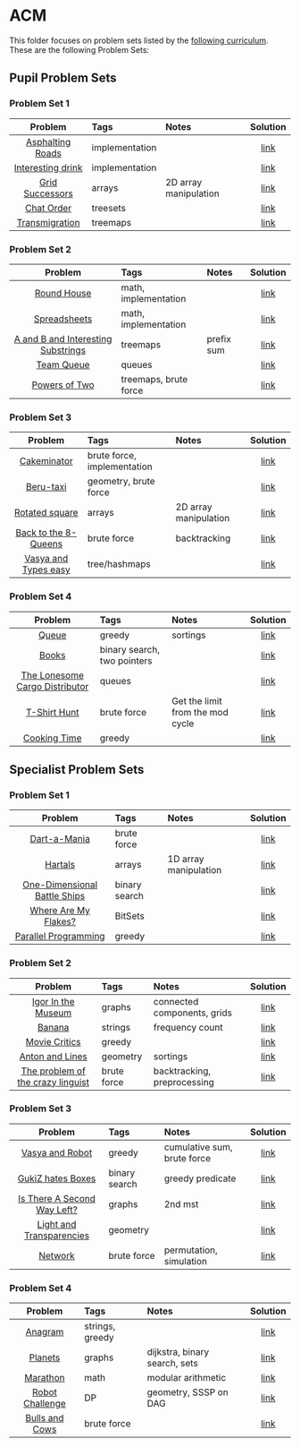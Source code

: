 # ACM

This folder focuses on problem sets listed by the [following curriculum](https://github.com/AhmadElsagheer/Competitive-programming-library/tree/master/curriculum). These are the following Problem Sets:

## Pupil Problem Sets

### Problem Set 1
| Problem           | Tags         | Notes  | Solution |
| :-----------: |:-------------| :---------|:--------------:|
| [Asphalting Roads](http://codeforces.com/problemset/problem/583/A) | implementation | | [link](http://codeforces.com/contest/583/submission/14749293) |
| [Interesting drink](http://codeforces.com/problemset/problem/706/B) | implementation | | [link](http://codeforces.com/contest/706/submission/19789121) |
| [Grid Successors](https://uva.onlinejudge.org/index.php?option=onlinejudge&page=show_problem&problem=2628) | arrays | 2D array manipulation | [link](https://github.com/AhmadElsagheer/UVa-Solutions/blob/master/v115/GridSuccessors_UVa11581.java) |
| [Chat Order](http://codeforces.com/problemset/problem/637/B) | treesets | | [link](http://codeforces.com/contest/637/submission/17594248) |
| [Transmigration](http://codeforces.com/problemset/problem/105/A) | treemaps | | [link](http://codeforces.com/contest/105/submission/19847729) |

### Problem Set 2
| Problem           | Tags         | Notes  | Solution |
| :-----------: |:-------------| :---------|:--------------:|
| [Round House](http://codeforces.com/problemset/problem/659/A) | math, implementation | | [link](http://codeforces.com/contest/659/submission/17224376) |
| [Spreadsheets](http://codeforces.com/problemset/problem/1/B) | math, implementation | | [link](http://codeforces.com/contest/1/submission/12257458) |
| [A and B and Interesting Substrings](http://codeforces.com/problemset/problem/519/D) | treemaps | prefix sum | [link](http://codeforces.com/contest/519/submission/18131191) |
| [Team Queue](https://uva.onlinejudge.org/index.php?option=com_onlinejudge&Itemid=8&page=show_problem&problem=481) | queues | | [link](https://github.com/AhmadElsagheer/UVa-Solutions/blob/master/v005/TeamQueue_UVa540.java) |
| [Powers of Two](http://codeforces.com/problemset/problem/702/B)	|	treemaps, brute force | | [link](http://codeforces.com/contest/702/submission/19483223) |


### Problem Set 3
| Problem           | Tags         | Notes  | Solution |
| :-----------: |:-------------| :---------|:--------------:|
| [Cakeminator](http://codeforces.com/problemset/problem/330/A) | brute force, implementation | | [link](http://codeforces.com/contest/330/submission/11350645) |
| [Beru-taxi](http://codeforces.com/problemset/problem/706/A) | geometry, brute force | | [link](http://codeforces.com/contest/706/submission/19787899) |
| [Rotated square](https://uva.onlinejudge.org/index.php?option=onlinejudge&page=show_problem&problem=1796) | arrays | 2D array manipulation | [link](https://github.com/AhmadElsagheer/UVa-Solutions/blob/master/v108/RotatedSquare_UVa10855.java) |
| [Back to the 8-Queens](https://uva.onlinejudge.org/index.php?option=onlinejudge&page=show_problem&problem=2026) | brute force | backtracking | [link](https://github.com/AhmadElsagheer/UVa-Solutions/blob/master/v110/BackToThe8Queens_UVa11085.java) |
| [Vasya and Types	easy](http://codeforces.com/problemset/problem/87/B) | tree/hashmaps | | [link](http://codeforces.com/contest/87/submission/20625216) |


### Problem Set 4
| Problem           | Tags         | Notes  | Solution |
| :-----------: |:-------------| :---------|:--------------:|
| [Queue](http://codeforces.com/problemset/problem/545/D) | greedy | sortings  | [link](http://codeforces.com/contest/545/submission/12347250)  |																									
| [Books](http://codeforces.com/problemset/problem/279/B) | binary search, two pointers | | [link](http://codeforces.com/contest/279/submission/15561797) |
| [The Lonesome Cargo Distributor](https://uva.onlinejudge.org/index.php?option=onlinejudge&page=show_problem&problem=1113) | queues | | [link](https://github.com/AhmadElsagheer/UVa-Solutions/blob/master/v101/TheLonesomeCargoDistributor_UVa10172.java) |
| [T-Shirt Hunt](http://codeforces.com/contest/807/problem/B) | brute force | Get the limit from the mod cycle  | [link](http://codeforces.com/contest/807/submission/26964245) |
| [Cooking Time](http://codeforces.com/problemset/gymProblem/101498/F) | greedy | | [link](https://ideone.com/kbc7TV) 


## Specialist Problem Sets

### Problem Set 1
| Problem           | Tags         | Notes  | Solution |
| :-----------: |:-------------| :---------|:--------------:|
| [Dart-a-Mania](https://uva.onlinejudge.org/index.php?option=com_onlinejudge&Itemid=8&page=show_problem&problem=676) | brute force | | [link](https://github.com/AhmadElsagheer/UVa-Solutions/blob/master/v007/Dart_a_Mania_Uva735.java) |
| [Hartals](https://uva.onlinejudge.org/index.php?option=com_onlinejudge&Itemid=8&page=show_problem&problem=991) | arrays | 1D array manipulation | [link](https://github.com/AhmadElsagheer/UVa-Solutions/blob/master/v100/Hartals_UVa10050.java) |
| [One-Dimensional Battle Ships](http://codeforces.com/problemset/problem/567/D) | binary search | | [link](http://codeforces.com/contest/567/submission/21917226) |
| [Where Are My Flakes?](http://codeforces.com/problemset/problem/60/A) | BitSets | | [link](http://codeforces.com/contest/60/submission/20737644) |
| [Parallel Programming](http://codeforces.com/problemset/problem/291/D) | greedy | | [link](http://codeforces.com/contest/291/submission/23805317) |


### Problem Set 2
| Problem           | Tags         | Notes  | Solution |
| :-----------: |:-------------| :---------|:--------------:|
| [Igor In the Museum](http://codeforces.com/problemset/problem/598/D) | graphs | connected components, grids | [link](http://codeforces.com/contest/598/submission/23584149) |
| [Banana](http://codeforces.com/problemset/problem/335/A) | strings | frequency count | [link](http://codeforces.com/contest/335/submission/24534338) |
| [Movie Critics](http://codeforces.com/problemset/problem/250/C) | greedy | | [link](http://codeforces.com/contest/250/submission/19828933) |
| [Anton and Lines](http://codeforces.com/problemset/problem/593/B) | geometry | sortings | [link](http://codeforces.com/contest/593/submission/16721050) |
| [The problem of the crazy linguist](https://uva.onlinejudge.org/index.php?option=com_onlinejudge&Itemid=8&page=show_problem&problem=2142) | brute force | backtracking, preprocessing | [link](https://github.com/AhmadElsagheer/UVa-Solutions/blob/master/v112/TheProblemOfTheCrazyLinguist_UVa11201.java) |



### Problem Set 3
| Problem           | Tags         | Notes  | Solution |
| :-----------: |:-------------| :---------|:--------------:|
| [Vasya and Robot](http://codeforces.com/problemset/problem/354/A) | greedy | cumulative sum, brute force | [link](http://codeforces.com/contest/354/submission/19308609) |
| [GukiZ hates Boxes](http://codeforces.com/problemset/problem/551/C) | binary search | greedy predicate | [link](http://codeforces.com/contest/551/submission/28690098) |
| [Is There A Second Way Left?](https://uva.onlinejudge.org/index.php?option=onlinejudge&page=show_problem&problem=1403) | graphs | 2nd mst | [link](https://github.com/AhmadElsagheer/UVa-Solutions/blob/master/v104/IsThereASecondWayLeft_UVa10462.java) |
| [Light and Transparencies](https://uva.onlinejudge.org/index.php?option=com_onlinejudge&Itemid=8&page=show_problem&problem=778) | geometry | | [link](https://github.com/AhmadElsagheer/UVa-Solutions/blob/1b9963e051c2a4ed4f11b33dc9bbdb60466e81f1/v008/LightAndTransparencies_UVa837.java) |
| [Network](https://uva.onlinejudge.org/index.php?option=com_onlinejudge&Itemid=8&page=show_problem&problem=3505) | brute force | permutation, simulation | [link](https://github.com/AhmadElsagheer/UVa-Solutions/blob/3d54f533edc19cce6bf4406ee6934a571c11fcaf/v003/Network_UVa315.java) |


### Problem Set 4
| Problem           | Tags         | Notes  | Solution |
| :-----------: |:-------------| :---------|:--------------:|
| [Anagram](http://codeforces.com/problemset/problem/254/C) | strings, greedy | | [link](http://codeforces.com/contest/254/submission/29208751) |
| [Planets](http://codeforces.com/problemset/problem/229/B) | graphs | dijkstra, binary search, sets | [link](http://codeforces.com/contest/229/submission/28647246) |
| [Marathon](http://codeforces.com/problemset/problem/404/B) | math | modular arithmetic | [link](http://codeforces.com/contest/404/submission/25475389) |
| [Robot Challenge](https://uva.onlinejudge.org/index.php?option=onlinejudge&page=show_problem&problem=3691) | DP | geometry, SSSP on DAG | [link](https://github.com/AhmadElsagheer/UVa-Solutions/blob/1b9963e051c2a4ed4f11b33dc9bbdb60466e81f1/v012/RobotChallenge_UVa1250.java) |
| [Bulls and Cows](http://codeforces.com/problemset/problem/63/C) | brute force | | [link](http://codeforces.com/contest/63/submission/20334184) |
